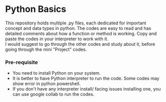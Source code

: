 # Python Basics

This repository holds multiple .py files, each dedicated for important concept and data types in python. The codes are easy to read and has detailed comments about how a function or method is working. Copy and paste the codes in your interpreter to work with it.<br>
I would suggest to go through the other codes and study about it, before going through the mini "Project" codes.

### Pre-requisite
<ul>
  <li> You need to install Python on your system. </li>
  <li> It is better to have Python interpreter to run the code. Some codes may show error in python powershell. </li>
  <li> If you don't have any interpreter install/ facing issues installing one, you can use google collab to run the codes. </li>
</ul>
